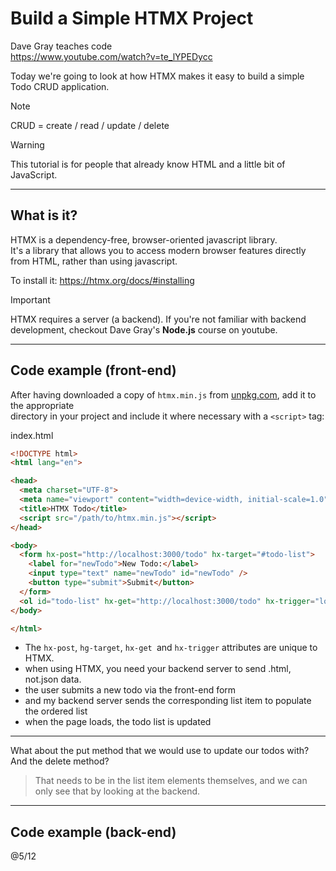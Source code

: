 # Build a Simple HTMX Project

Dave Gray teaches code  
https://www.youtube.com/watch?v=te_lYPEDycc  

Today we're going to look at how HTMX makes it easy to build a simple Todo CRUD application.  

>[!note]
>CRUD = create / read / update / delete

>[!warning]
>This tutorial is for people that already know HTML and a little bit of JavaScript.

---

## What is it?

HTMX is a dependency-free, browser-oriented javascript library.  
It's a library that allows you to access modern browser features directly from HTML, rather than using javascript.  

To install it: https://htmx.org/docs/#installing  

>[!important]
>HTMX requires a server (a backend). If you're not familiar with backend development, checkout Dave Gray's **Node.js** course on youtube. 

---

## Code example (front-end)

After having downloaded a copy of `htmx.min.js` from [unpkg.com](https://unpkg.com/htmx.org@2.0.1/dist/htmx.min.js), add it to the appropriate  
directory in your project and include it where necessary with a `<script>` tag:

index.html
```html
<!DOCTYPE html>
<html lang="en">

<head>
  <meta charset="UTF-8">
  <meta name="viewport" content="width=device-width, initial-scale=1.0">
  <title>HTMX Todo</title>
  <script src="/path/to/htmx.min.js"></script>
</head>

<body>
  <form hx-post="http://localhost:3000/todo" hx-target="#todo-list">
    <label for="newTodo">New Todo:</label>
    <input type="text" name="newTodo" id="newTodo" />
    <button type="submit">Submit</button>
  </form>
  <ol id="todo-list" hx-get="http://localhost:3000/todo" hx-trigger="load"></ol>
</body>

</html>
```

- The `hx-post`, `hg-target`, `hx-get `and `hx-trigger` attributes are unique to HTMX.  
- when using HTMX, you need your backend server to send .html, not.json data.
- the user submits a new todo via the front-end form
- and my backend server sends the corresponding list item to populate the ordered list
- when the page loads, the todo list is updated

---

What about the put method that we would use to update our todos with? And the delete method?  
>That needs to be in the list item elements themselves, and we can only see that by looking at the backend.

---

## Code example (back-end)






@5/12

